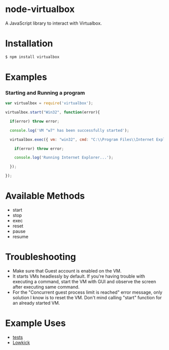 # node-virtualbox
A JavaScript library to interact with Virtualbox.

# Installation

```bash
$ npm install virtualbox
```

# Examples

### Starting and Running a program

```javascript
var virtualbox = require('virtualbox');

virtualbox.start("Win32", function(error){

  if(error) throw error;

  console.log('VM "w7" has been successfully started');

  virtualbox.exec({ vm: "win32", cmd: "C:\\Program Files\\Internet Explorer\\iexplore.exe", params: "http://google.com" },  function(error){

    if(error) throw error;

    console.log('Running Internet Explorer...');

  });

});
```

# Available Methods

* start
* stop
* exec
* reset
* pause
* resume

# Troubleshooting

* Make sure that Guest account is enabled on the VM.
* It starts VMs headlessly by default. If you're having trouble with executing a command, start the VM with GUI and observe the screen after executing same command.
* For the "Concurrent guest process limit is reached" error message, only solution I know is to reset the VM. Don't mind calling "start" function for an already started VM. 

# Example Uses
* [tests](https://github.com/azer/node-virtualbox/tree/master/test)
* [Lowkick](http://github.com/azer/lowkick)
